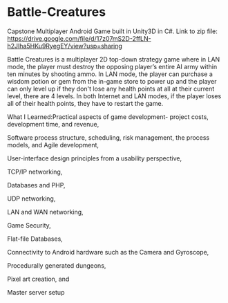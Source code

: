 # Battle-Creatures
Capstone Multiplayer Android Game built in Unity3D in C#.
Link to zip file: https://drive.google.com/file/d/17z07mS2D-2ffLN-h2JIha5HKu9RyegEY/view?usp=sharing

Battle Creatures is a multiplayer 2D top-down strategy game where in LAN mode, the player must destroy the opposing player’s entire AI army within ten minutes by shooting ammo. In LAN mode, the player can purchase a wisdom potion or gem from the in-game store to power up and the player can only level up if they don't lose any health points at all at their current level, there are 4 levels. In both Internet and LAN modes, if the player loses all of their health points, they have to restart the game. 

What I Learned:Practical aspects of game development- project costs, development time, and revenue, 

Software process structure, scheduling, risk management, the process models, and Agile development, 

User-interface design principles from a usability perspective, 

TCP/IP networking, 

Databases and PHP,

UDP networking,

LAN and WAN networking,

Game Security,

Flat-file Databases,

Connectivity to Android hardware such as the Camera and Gyroscope, 

Procedurally generated dungeons,

Pixel art creation, and 

Master server setup
